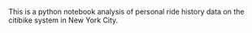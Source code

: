 This is a python notebook analysis of personal ride history data on the citibike system in New York City.
